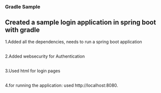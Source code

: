 ### Gradle Sample 
## Created a sample login application in spring boot with gradle
1.Added all the dependencies, needs to run a spring boot application

<br>2.Added websecurity for Authentication

<br>3.Used html for login pages

<br>4.for running the application: used http://localhost:8080.
